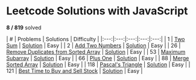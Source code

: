 # Leetcode Solutions with JavaScript 

**8 / 819** solved

| # | Problems | Solutions | Difficulty |
|:---:|:---:|:---:|:---:|:---:|
| 1 | [Two Sum](https://leetcode.com/problems/two-sum/) | [Solution](https://github.com/JSMagician/leetcode/blob/master/solutions/0001%20Two%20Sum/1%20Two%20Sum.js) |  Easy |
| 2 | [Add Two Numbers](https://leetcode.com/problems/add-two-numbers/description/) | [Solution](https://github.com/JSMagician/leetcode/tree/master/solutions/0002%20Add%20Two%20Numbers) | Easy |
| 26 | [Remove Duplicates from Sorted Array](https://leetcode.com/problems/remove-duplicates-from-sorted-array/description/) | [Solution](https://github.com/JSMagician/leetcode/tree/master/solutions/0026%20Remove%20Duplicates%20from%20Sorted%20Array) | Easy |
| 53 | [Maximum Subarray](https://leetcode.com/problems/maximum-subarray/description/) | [Solution](https://github.com/JSMagician/leetcode/tree/master/solutions/0053%20Maximum%20Subarray) | Easy |
| 66 | [Plus One](https://leetcode.com/problems/plus-one/description/) | [Solution](https://github.com/JSMagician/leetcode/tree/master/solutions/0066%20Plus%20One) |  Easy |
| 88 | [Merge Sorted Array](https://leetcode.com/problems/merge-sorted-array/description/) | [Solution](https://github.com/JSMagician/leetcode/tree/master/solutions/0088%20Merge%20Sorted%20Array) |  Easy |
| 118 | [Pascal's Triangle](https://leetcode.com/problems/pascals-triangle/description/) | [Solution](https://github.com/JSMagician/leetcode/tree/master/solutions/0118%20Pascal's%20Triangle) |  Easy |
| 121 | [Best Time to Buy and Sell Stock](https://leetcode.com/problems/best-time-to-buy-and-sell-stock/description/) | [Solution](https://github.com/JSMagician/leetcode/tree/master/solutions/0121%20Best%20Time%20to%20Buy%20and%20Sell%20Stock) |  Easy |
